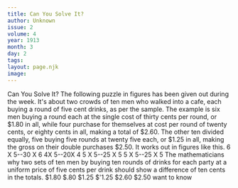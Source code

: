```yaml
---
title: Can You Solve It?
author: Unknown
issue: 2
volume: 4
year: 1913
month: 3
day: 2
tags:
layout: page.njk
image:
---
```

Can You Solve It?      The following puzzle in figures has been given out during the week. It's about two crowds of ten men who walked into a cafe, each buying a round of five cent drinks, as per the sample. The example is six men buying a round each at the single cost of thirty cents per round, or $1.80 in all, while four purchase for themselves at cost per round of twenty cents, or eighty cents in all, making a total of $2.60. The other ten divided equally, five buying five rounds at twenty five each, or $1.25 in all, making the gross on their double purchases $2.50. It works out in figures like this.   6 X 5--30 X 6 4X 5--20X 4   5 X 5--25 X 5 5 X 5--25 X 5   The mathematicians   why two sets of ten men by buying ten rounds of drinks for each party at a uniform price of five cents per drink should show a difference of ten cents in the totals.   $1.80 $.80   $1.25 $'1.25   $2.60   $2.50   want to know




